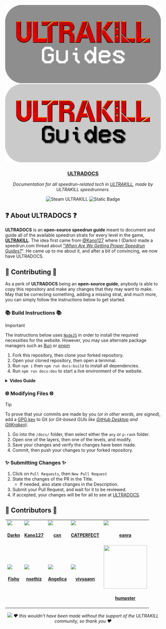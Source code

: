 ![ULTRADOCS (light)](/images/ultraguides-light-github.png#gh-dark-mode-only)
![ULTRADOCS (dark)](/images/ultraguides-dark-github.png#gh-light-mode-only)

<div align="center">
    <h3><a href="https://ultradocs.pages.dev">ULTRADOCS</a></h3>
    <p><i>
        Documentation for all speedrun-related tech in <a href="https://store.steampowered.com/app/1229490/ULTRAKILL/">ULTRAKILL</a>, made by ULTRAKILL speedrunners.
    </i></p>
    
   <img alt="Steam ULTRAKILL"  src="https://img.shields.io/badge/steam-ultrakill-darkred?style=for-the-badge&logo=steam&label=%20&link=https%3A%2F%2Fstore.steampowered.com%2Fapp%2F1229490%2FULTRAKILL%2F" />
   <img alt="Static Badge" src="https://img.shields.io/badge/cloudflare-orange?style=for-the-badge&logo=cloudflare&logoColor=white&link=https%3A%2F%2Fstore.steampowered.com%2Fapp%2F1229490%2FULTRAKILL%2F">
</div>

## ❓ About ULTRADOCS ❓
**ULTRADOCS** is an **open-source speedrun guide** meant to document and guide all of the available speedrun strats for every level in the game, [**ULTRAKILL**](https://store.steampowered.com/app/1229490/ULTRAKILL/). The idea first came from [@Kano127](https://github.com/Kano127) where I (Darkn) made a speedrun.com thread about ["_When Are We Getting Proper Speedrun Guides?_](https://www.speedrun.com/ultrakill/forums/2jgrb)". He came up to me about it, and after a bit of convincing, we now have ULTRADOCS.

## 📖 Contributing 📖
As a perk of **ULTRADOCS** being an **open-source guide**, anybody is able to copy this repository and make any changes that they may want to make. May that be correcting something, adding a missing strat, and much more, you can simply follow the instructions below to get started.

### 📚 Build Instructions 📚
> [!IMPORTANT]
> The instructions below uses [`NodeJS`](https://nodejs.org) in order to install the required necessities for the website. However, you may use alternate package managers such as [Bun](https://bun.sh) or [pnpm](https://pnpm.io)

1. Fork this repository, then clone your forked repository.
2. Open your cloned repository, then open a terminal.
3. Run `npm i` then `npm run docs:build` to install all dependencies.
4. Run `npm run docs:dev` to start a live environment of the website.

<details>
<summary><b>Video Guide</b></summary>
    
https://github.com/user-attachments/assets/e5adb9e3-0fd0-4aca-b852-246e4da24c09

</details>

### 🌐 Modifying Files 🌐
> [!TIP]
> To prove that your commits are made by you (*or in other words, are signed*), add a [GPG key](https://gnupg.org) to Git (_or Git-based GUIs like [GitHub Desktop](https://github.com/apps/desktop) and [GitKraken](https://gitkraken.com)_).

1. Go into the `/docs/` folder, then select either the `any` or `p-rank` folder.
2. Open one of the layers, then one of the levels, and modify.
3. Save your changes and verify the changes have been made.
4. Commit, then push your changes to your forked repository.

### ✨ Submitting Changes ✨
1. Click on `Pull Requests`, then `New Pull Request`
2. State the changes of the PR in the Title.
    - If needed, also state changes in the Description.
3. Submit your Pull Request, and wait for it to be reviewed.
4. If accepted, your changes will be for all to see at [ULTRADOCS](https://ultradocs.pages.dev).

## 💜 Contributors 💜

<table id='credit'>
<tr>
  <td id='Darkn'>
  <a href='https://github.com/NotDarkn'>
  <img src='https://github.com/NotDarkn.png' width='140px;'>
</a>
  <h4 align='center'><a href='https://darkn.bio'>Darkn</a></h4>
</td>
  <td id='Kano127'>
  <a href='https://github.com/Kano127'>
  <img src='https://github.com/Kano127.png' width='140px;'>
</a>
  <h4 align='center'><a href='https://www.speedrun.com/users/Kano127'>Kano127</a></h4>
</td>
  <td id='kiacxn'>
  <a href='https://github.com/kiacxn'>
  <img src='https://i.imgur.com/7J2Sa1p.jpeg' width='140px;'>
</a>
  <h4 align='center'><a href='https://www.speedrun.com/users/kiacxn'>cxn</a></h4>
</td>
  <td id='CATPERFECT'>
  <a href='https://github.com/AshleyPerfect'>
  <img src='https://github.com/AshleyPerfect.png' width='140px;'>
</a>
  <h4 align='center'><a href='https://www.speedrun.com/users/CATPERFECT'>CATPERFECT</a></h4>
</td>
  <td id='eanra'>
  <a href='https://github.com/okEanra'>
  <img src='https://github.com/okEanra.png' width='140px;'>
</a>
  <h4 align='center'><a href='https://www.speedrun.com/users/eanra'>eanra</a></h4>
</td>
</tr>

<tr>
  <td id='FishyBandit'>
  <a href='https://github.com/FishyBandit'>
  <img src='https://i.imgur.com/3qm9q4h.png' width='140px;'>
</a>
  <h4 align='center'><a href='https://speedrun.com/users/FishyBandit'>Fishy</a></h4>
</td>
  <td id='nsethiz'>
  <a href='https://github.com/nsethiz'>
  <img src='https://cdn.discordapp.com/avatars/1136820300634390598/5db23dab689848bd618d4c2ec03e03c4.png' width='140px;'>
</a>
  <h4 align='center'><a href='https://speedrun.com/users/nsethiz'>nsethiz</a></h4>
</td>
  <td id='angelica'>
  <a href='https://github.com/eternal664'>
  <img src='https://www.speedrun.com/static/user/jonom7n8/image.jpg?v=df124f5' width='140px;'>
</a>
  <h4 align='center'><a href='https://speedrun.com/users/The_Black_Silence'>Angelica</a></h4>
</td>
  <td id='N/A'>
  <a href='https://github.com/vivyaann'>
  <img src='https://github.com/vivyaann.png' width='140px;'>
</a>
  <h4 align='center'><a href='https://speedrun.com/users/vivyaann'>vivyaann</a></h4>
</td>
  <td id='N/A'>
  <a href='https://github.com/humpsterv2'>
  <img src='https://www.speedrun.com/static/user/x76e2e0j/image.png?v=c069633' width='140px;' height='140px;'>
</a>
  <h4 align='center'><a href='https://speedrun.com/users/humpster'>humpster</a></h4>
</td>
</tr>
</table>

<div align="center">
  <img src="https://github.com/NotDarkn/website-filehost/blob/main/public/footer.png?raw=true"/>
  <em>❤️ this wouldn't have been made without the support of the ULTRAKILL community, so thank you ❤️</a></em>
</div>
